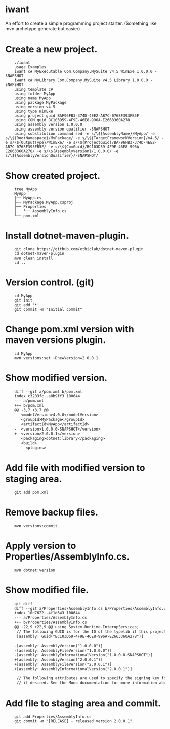 # iwant
An effort to create a simple programming project starter. (Something like mvn archetype:generate but easier)

Create a new project.
=====================

`````
    ./iwant
    usage Examples
    iwant c# MyExecutable Com.Company.MySuite v4.5 WinExe 1.0.0.0 -SNAPSHOT
    iwant c# MyLibrary Com.Company.MySuite v4.5 Library 1.0.0.0 -SNAPSHOT
    using template c#
    using folder MyApp
    using name MyApp
    using package MyPackage
    using version v4.5
    using type WinExe
    using project guid BAF96FB3-374D-4EE2-AB7C-0768F393FB5F
    using COM guid BC103D59-4F9E-46E8-996A-E2663360A278
    using assembly version 1.0.0.0
    using assembly version qualifier -SNAPSHOT
    using substitution command sed -e s/\${AssemblyName}/MyApp/ -e s/\${RootNamespace}/MyPackage/ -e s/\${TargetFrameworkVersion}/v4.5/ -e s/\${OutputType}/WinExe/ -e s/\${ProjectGuid}/BAF96FB3-374D-4EE2-AB7C-0768F393FB5F/ -e s/\${ComGuid}/BC103D59-4F9E-46E8-996A-E2663360A278/ -e s/\${AssemblyVersion}/1.0.0.0/ -e s/\${AssemblyVersionQualifier}/-SNAPSHOT/
`````

Show created project.
=====================

`````
    tree MyApp
    MyApp
    ├── MyApp.cs
    ├── MyPackage.MyApp.csproj
    ├── Properties
    │   └── AssemblyInfo.cs
    └── pom.xml
`````

Install dotnet-maven-plugin.
============================

`````
    git clone https://github.com/ethiclab/dotnet-maven-plugin
    cd dotnet-maven-plugin
    mvn clean install
    cd ..
`````

Version control. (git)
======================

`````
    cd MyApp
    git init
    git add '*'
    git commit -m "Initial commit"
`````

Change pom.xml version with maven versions plugin.
===================================================

`````
    cd MyApp
    mvn versions:set -DnewVersion=2.0.0.1
`````

Show modified version.
======================

`````diff
    diff --git a/pom.xml b/pom.xml
    index c3283fc..a8b9ff3 100644
    --- a/pom.xml
    +++ b/pom.xml
    @@ -3,7 +3,7 @@
       <modelVersion>4.0.0</modelVersion>
       <groupId>MyPackage</groupId>
       <artifactId>MyApp</artifactId>
    -  <version>1.0.0.0-SNAPSHOT</version>
    +  <version>2.0.0.1</version>
       <packaging>dotnet:library</packaging>
       <build>
         <plugins>
`````

Add file with modified version to staging area.
===============================================

`````
    git add pom.xml
`````

Remove backup files.
====================

`````
    mvn versions:commit
`````

Apply version to Properties/AssemblyInfo.cs.
============================================

`````
    mvn dotnet:version
`````

Show modified file.
===================

`````diff
    git diff
    diff --git a/Properties/AssemblyInfo.cs b/Properties/AssemblyInfo.cs
    index 10d7622..4f1d643 100644
    --- a/Properties/AssemblyInfo.cs
    +++ b/Properties/AssemblyInfo.cs
    @@ -22,9 +22,9 @@ using System.Runtime.InteropServices;
     // The following GUID is for the ID of the typelib if this project is exposed to COM
     [assembly: Guid("BC103D59-4F9E-46E8-996A-E2663360A278")]

    -[assembly: AssemblyVersion("1.0.0.0")]
    -[assembly: AssemblyFileVersion("1.0.0.0")]
    -[assembly: AssemblyInformationalVersion("1.0.0.0-SNAPSHOT")]
    +[assembly: AssemblyVersion("2.0.0.1")]
    +[assembly: AssemblyFileVersion("2.0.0.1")]
    +[assembly: AssemblyInformationalVersion("2.0.0.1")]

     // The following attributes are used to specify the signing key for the assembly,
     // if desired. See the Mono documentation for more information about signing.
`````

Add file to staging area and commit.
====================================

`````
    git add Properties/AssemblyInfo.cs
    git commit -m "[RELEASE] - released version 2.0.0.1"
`````

